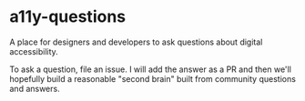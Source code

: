 # a11y-questions
A place for designers and developers to ask questions about digital accessibility.

To ask a question, file an issue. I will add the answer as a PR and then we'll hopefully build a reasonable "second brain" built from community questions and answers. 
